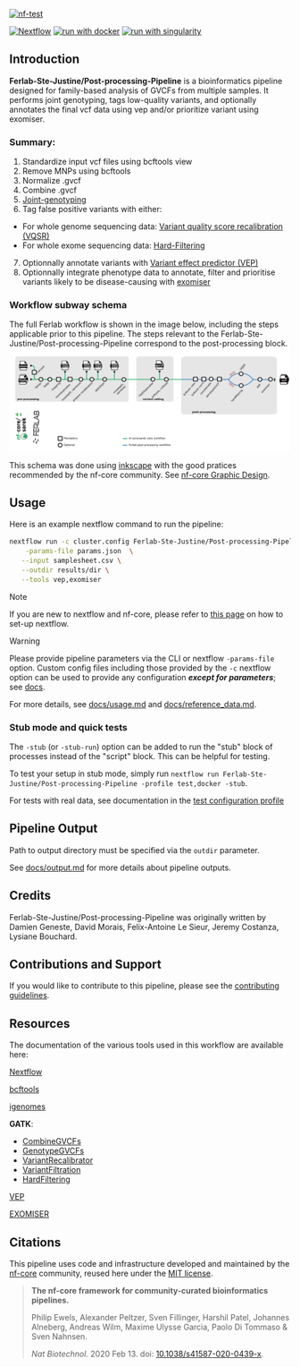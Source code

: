 [![nf-test](https://img.shields.io/badge/unit_tests-nf--test-337ab7.svg)](https://www.nf-test.com)

[![Nextflow](https://img.shields.io/badge/nextflow%20DSL2-%E2%89%A523.10.1-23aa62.svg)](https://www.nextflow.io/)
[![run with docker](https://img.shields.io/badge/run%20with-docker-0db7ed?labelColor=000000&logo=docker)](https://www.docker.com/)
[![run with singularity](https://img.shields.io/badge/run%20with-singularity-1d355c.svg?labelColor=000000)](https://sylabs.io/docs/)

<!-- HIDDING BECAUSE NOT SUPPORTED YET
[![run with conda](http://img.shields.io/badge/run%20with-conda-3EB049?labelColor=000000&logo=anaconda)](https://docs.conda.io/en/latest/)
-->

## Introduction

**Ferlab-Ste-Justine/Post-processing-Pipeline** is a bioinformatics pipeline designed for family-based analysis of GVCFs from multiple samples. 
It performs joint genotyping, tags low-quality variants, and optionally annotates the final vcf data using vep and/or prioritize variant using exomiser.

###  Summary:
1. Standardize input vcf files using bcftools view
2. Remove MNPs using bcftools 
3. Normalize .gvcf
4. Combine .gvcf
5. [Joint-genotyping](https://gatk.broadinstitute.org/hc/en-us/articles/360037057852-GenotypeGVCFs)
6. Tag false positive variants with either:
  - For whole genome sequencing data: [Variant quality score recalibration (VQSR)](https://gatk.broadinstitute.org/hc/en-us/articles/360036510892-VariantRecalibrator)
  - For whole exome sequencing data: [Hard-Filtering](https://gatk.broadinstitute.org/hc/en-us/articles/360036733451-VariantFiltration)
7. Optionnally annotate variants with [Variant effect predictor (VEP)](https://useast.ensembl.org/info/docs/tools/vep/index.html)
8. Optionnally integrate phenotype data to annotate, filter and prioritise variants likely to be disease-causing with [exomiser](https://www.sanger.ac.uk/tool/exomiser/)



### Workflow subway schema

The full Ferlab workflow is shown in the image below, including the steps applicable prior to this pipeline. The steps relevant to the Ferlab-Ste-Justine/Post-processing-Pipeline correspond to the post-processing block.
![PostProcessingDiagram](docs/images/ferlab_workflow.png)

This schema was done using [inkscape](https://inkscape.org/) with the good pratices recommended by the nf-core community. See [nf-core Graphic Design](https://nf-co.re/docs/guidelines/graphic_design).

## Usage

Here is an example nextflow command to run the pipeline:

```bash
nextflow run -c cluster.config Ferlab-Ste-Justine/Post-processing-Pipeline -r "v2.3.0" \
    -params-file params.json  \
   --input samplesheet.csv \
   --outdir results/dir \
   --tools vep,exomiser
```

> [!NOTE]
> If you are new to nextflow and nf-core, please refer to [this page](https://nf-co.re/docs/usage/installation) on how to set-up nextflow.

> [!WARNING]
> Please provide pipeline parameters via the CLI or nextflow `-params-file` option. Custom config files including those provided by the `-c` nextflow option can be used to provide any configuration _**except for parameters**_;
> see [docs](https://nf-co.re/usage/configuration#custom-configuration-files).


For more details, see [docs/usage.md](docs/usage.md) and [docs/reference_data.md](docs/reference_data.md).


### Stub mode and quick tests

The `-stub` (or `-stub-run`) option can be added to run the "stub" block of processes instead of the "script" block. This can be helpful for testing.


To test your setup in stub mode, simply run `nextflow run Ferlab-Ste-Justine/Post-processing-Pipeline -profile test,docker -stub`. 

For tests with real data, see documentation in the [test configuration profile](conf/test.config)


Pipeline Output
-----
Path to output directory must be specified via the `outdir` parameter.

See [docs/output.md](docs/output.md) for more details about pipeline outputs.


## Credits

Ferlab-Ste-Justine/Post-processing-Pipeline was originally written by Damien Geneste, David Morais, Felix-Antoine Le Sieur, Jeremy Costanza, Lysiane Bouchard.


## Contributions and Support

If you would like to contribute to this pipeline, please see the [contributing guidelines](.github/CONTRIBUTING.md).

Resources
-----
The documentation of the various tools used in this workflow are available here:

[Nextflow](https://www.nextflow.io/docs/latest/index.html)

[bcftools](https://samtools.github.io/bcftools/bcftools.html)

[igenomes](https://support.illumina.com/sequencing/sequencing_software/igenome.html)

**GATK**:
- [CombineGVCFs](https://gatk.broadinstitute.org/hc/en-us/articles/360037593911-CombineGVCFs)
- [GenotypeGVCFs](https://gatk.broadinstitute.org/hc/en-us/articles/360037057852-GenotypeGVCFs)
- [VariantRecalibrator](https://gatk.broadinstitute.org/hc/en-us/articles/360035531612-Variant-Quality-Score-Recalibration-VQSR)
- [VariantFiltration](https://gatk.broadinstitute.org/hc/enus/articles/360041850471-VariantFiltration)
- [HardFiltering](https://gatk.broadinstitute.org/hc/en-us/articles/360035531112--How-to-Filter-variants-either-with-VQSR-or-by-hard-filtering)

[VEP](https://useast.ensembl.org/info/docs/tools/vep/script/vep_options.html)

[EXOMISER](https://exomiser.readthedocs.io/en/latest/)


## Citations

This pipeline uses code and infrastructure developed and maintained by the [nf-core](https://nf-co.re) community, reused here under the [MIT license](https://github.com/nf-core/tools/blob/master/LICENSE).

> **The nf-core framework for community-curated bioinformatics pipelines.**
>
> Philip Ewels, Alexander Peltzer, Sven Fillinger, Harshil Patel, Johannes Alneberg, Andreas Wilm, Maxime Ulysse Garcia, Paolo Di Tommaso & Sven Nahnsen.
>
> _Nat Biotechnol._ 2020 Feb 13. doi: [10.1038/s41587-020-0439-x](https://dx.doi.org/10.1038/s41587-020-0439-x).
